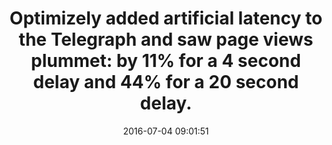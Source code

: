 ---
layout: post
title:  "Optimizely added artificial latency to the Telegraph and saw page views plummet: by 11% for a 4 second delay and 44% for a 20 second delay."
storySource: "https://blog.optimizely.com/2016/07/13/how-does-page-load-time-impact-engagement/"
date:   2016-07-04 09:01:51
tags:
 - page views
 - "2016"
---